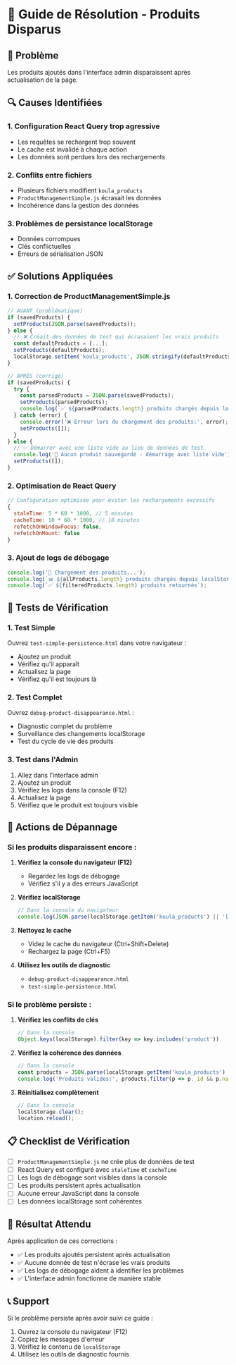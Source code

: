 # 🔧 Guide de Résolution - Produits Disparus

## 🚨 Problème
Les produits ajoutés dans l'interface admin disparaissent après actualisation de la page.

## 🔍 Causes Identifiées

### 1. **Configuration React Query trop agressive**
- Les requêtes se rechargent trop souvent
- Le cache est invalidé à chaque action
- Les données sont perdues lors des rechargements

### 2. **Conflits entre fichiers**
- Plusieurs fichiers modifient `koula_products`
- `ProductManagementSimple.js` écrasait les données
- Incohérence dans la gestion des données

### 3. **Problèmes de persistance localStorage**
- Données corrompues
- Clés conflictuelles
- Erreurs de sérialisation JSON

## ✅ Solutions Appliquées

### 1. **Correction de ProductManagementSimple.js**
```javascript
// AVANT (problématique)
if (savedProducts) {
  setProducts(JSON.parse(savedProducts));
} else {
  // ❌ Créait des données de test qui écrasaient les vrais produits
  const defaultProducts = [...];
  setProducts(defaultProducts);
  localStorage.setItem('koula_products', JSON.stringify(defaultProducts));
}

// APRÈS (corrigé)
if (savedProducts) {
  try {
    const parsedProducts = JSON.parse(savedProducts);
    setProducts(parsedProducts);
    console.log(`✅ ${parsedProducts.length} produits chargés depuis localStorage`);
  } catch (error) {
    console.error('❌ Erreur lors du chargement des produits:', error);
    setProducts([]);
  }
} else {
  // ✅ Démarrer avec une liste vide au lieu de données de test
  console.log('📝 Aucun produit sauvegardé - démarrage avec liste vide');
  setProducts([]);
}
```

### 2. **Optimisation de React Query**
```javascript
// Configuration optimisée pour éviter les rechargements excessifs
{
  staleTime: 5 * 60 * 1000, // 5 minutes
  cacheTime: 10 * 60 * 1000, // 10 minutes
  refetchOnWindowFocus: false,
  refetchOnMount: false
}
```

### 3. **Ajout de logs de débogage**
```javascript
console.log('🔄 Chargement des produits...');
console.log(`📊 ${allProducts.length} produits chargés depuis localStorage`);
console.log(`✅ ${filteredProducts.length} produits retournés`);
```

## 🧪 Tests de Vérification

### 1. **Test Simple**
Ouvrez `test-simple-persistence.html` dans votre navigateur :
- Ajoutez un produit
- Vérifiez qu'il apparaît
- Actualisez la page
- Vérifiez qu'il est toujours là

### 2. **Test Complet**
Ouvrez `debug-product-disappearance.html` :
- Diagnostic complet du problème
- Surveillance des changements localStorage
- Test du cycle de vie des produits

### 3. **Test dans l'Admin**
1. Allez dans l'interface admin
2. Ajoutez un produit
3. Vérifiez les logs dans la console (F12)
4. Actualisez la page
5. Vérifiez que le produit est toujours visible

## 🔧 Actions de Dépannage

### Si les produits disparaissent encore :

1. **Vérifiez la console du navigateur (F12)**
   - Regardez les logs de débogage
   - Vérifiez s'il y a des erreurs JavaScript

2. **Vérifiez localStorage**
   ```javascript
   // Dans la console du navigateur
   console.log(JSON.parse(localStorage.getItem('koula_products') || '[]'));
   ```

3. **Nettoyez le cache**
   - Videz le cache du navigateur (Ctrl+Shift+Delete)
   - Rechargez la page (Ctrl+F5)

4. **Utilisez les outils de diagnostic**
   - `debug-product-disappearance.html`
   - `test-simple-persistence.html`

### Si le problème persiste :

1. **Vérifiez les conflits de clés**
   ```javascript
   // Dans la console
   Object.keys(localStorage).filter(key => key.includes('product'))
   ```

2. **Vérifiez la cohérence des données**
   ```javascript
   // Dans la console
   const products = JSON.parse(localStorage.getItem('koula_products') || '[]');
   console.log('Produits valides:', products.filter(p => p._id && p.name));
   ```

3. **Réinitialisez complètement**
   ```javascript
   // Dans la console
   localStorage.clear();
   location.reload();
   ```

## 📋 Checklist de Vérification

- [ ] `ProductManagementSimple.js` ne crée plus de données de test
- [ ] React Query est configuré avec `staleTime` et `cacheTime`
- [ ] Les logs de débogage sont visibles dans la console
- [ ] Les produits persistent après actualisation
- [ ] Aucune erreur JavaScript dans la console
- [ ] Les données localStorage sont cohérentes

## 🎯 Résultat Attendu

Après application de ces corrections :
- ✅ Les produits ajoutés persistent après actualisation
- ✅ Aucune donnée de test n'écrase les vrais produits
- ✅ Les logs de débogage aident à identifier les problèmes
- ✅ L'interface admin fonctionne de manière stable

## 📞 Support

Si le problème persiste après avoir suivi ce guide :
1. Ouvrez la console du navigateur (F12)
2. Copiez les messages d'erreur
3. Vérifiez le contenu de `localStorage`
4. Utilisez les outils de diagnostic fournis
